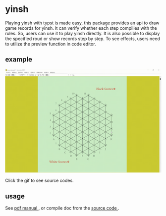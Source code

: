 # yinsh

Playing yinsh with typst is made easy, this package provides an api to draw game records for yinsh. It can verify whether each step compilies with the rules. So, users can use it to play yinsh directly. It is also possible to display the specified roud or show records step by step. To see effects, users need to utilize the preview function in code editor.

## example

<a href="gallery/example.typ">
      <img src="gallery/example.gif">
    </a>

Click the gif to see source codes.

## usage

See <a href="docs/manual.pdf">
     pdf manual
    </a>, or compile doc from the <a href="docs/manual.typ">
     source code
    </a>.